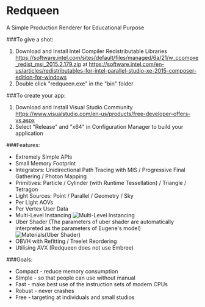 # Redqueen

A Simple Production Renderer for Educational Purpose

###To give a shot:
  
1. Download and Install Intel Compiler Redistributable Libraries <https://software.intel.com/sites/default/files/managed/6a/21/w_ccompxe_redist_msi_2015.2.179.zip> at <https://software.intel.com/en-us/articles/redistributables-for-intel-parallel-studio-xe-2015-composer-edition-for-windows>
2. Double click "redqueen.exe" in the "bin" folder

###To create your app:
  
1. Download and Install Visual Studio Community <https://www.visualstudio.com/en-us/products/free-developer-offers-vs.aspx>
2. Select "Release" and "x64" in Configuration Manager to build your application


###Features:
* Extremely Simple APIs
* Small Memory Footprint
* Integrators: Unidirectional Path Tracing with MIS / Progressive Final Gathering / Photon Mapping
* Primitives: Particle / Cylinder (with Runtime Tessellation) / Triangle / Tetragon
* Light Sources: Point / Parallel / Geometry / Sky
* Per Light AOVs
* Per Vertex User Data
* Multi-Level Instancing
![Multi-Level Instancing](https://github.com/shinjiogaki/redqueen/blob/master/images/mli.png)
* Uber Shader (The parameters of uber shader are automatically interpreted as the parameters of Eugene's model)
![Materials(Uber Shader)](https://github.com/shinjiogaki/redqueen/blob/master/images/materials.png)
* OBVH with Refitting / Treelet Reordering
* Utilising AVX (Redqueen does not use Embree)

###Goals:
* Compact - reduce memory consumption 
* Simple - so that people can use without manual
* Fast - make best use of the instruction sets of modern CPUs
* Robust - never crashes
* Free - targeting at individuals and small studios
